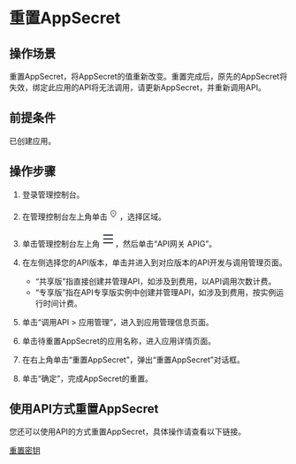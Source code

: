 # 重置AppSecret<a name="ZH-CN_TOPIC_0000001142797422"></a>

## 操作场景<a name="zh-cn_topic_0000001174497005_zh-cn_topic_0084768156_section1731012541118"></a>

重置AppSecret，将AppSecret的值重新改变。重置完成后，原先的AppSecret将失效，绑定此应用的API将无法调用，请更新AppSecret，并重新调用API。

## 前提条件<a name="zh-cn_topic_0000001174497005_zh-cn_topic_0084768156_section83110548119"></a>

已创建应用。

## 操作步骤<a name="zh-cn_topic_0000001174497005_zh-cn_topic_0084768156_section8731554122615"></a>

1.  登录管理控制台。
2.  在管理控制台左上角单击![](figures/icon-region.png)，选择区域。
3.  单击管理控制台左上角![](figures/zh-cn_image_0000001145871972.png)，然后单击“API网关 APIG”。
4.  在左侧选择您的API版本，单击并进入到对应版本的API开发与调用管理页面。
    -   “共享版”指直接创建并管理API，如涉及到费用，以API调用次数计费。
    -   “专享版”指在API专享版实例中创建并管理API，如涉及到费用，按实例运行时间计费。

5.  单击“调用API \> 应用管理”，进入到应用管理信息页面。
6.  单击待重置AppSecret的应用名称，进入应用详情页面。
7.  在右上角单击“重置AppSecret”，弹出“重置AppSecret”对话框。
8.  单击“确定”，完成AppSecret的重置。

## 使用API方式重置AppSecret<a name="zh-cn_topic_0000001174497005_zh-cn_topic_0084768156_section321091893419"></a>

您还可以使用API的方式重置AppSecret，具体操作请查看以下链接。

[重置密钥](https://support.huaweicloud.com/api-apig/ResettingAppSecretV2.html)

